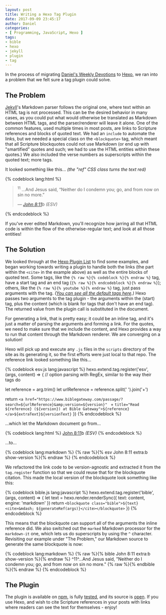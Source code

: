 ```yaml
---
layout: post
title: Writing a Hexo Tag Plugin
date: 2017-09-09 23:45:17
author: Daniel
categories:
- [ Programming, JavaScript, Hexo ]
tags:
- bible
- hexo
- jekyll
- plugin
- tag
---
```

In the process of migrating [Daniel's Weekly Devotions][dwd] to [Hexo][], we ran into a problem that we felt sure a tag plugin could solve.

## The Problem

[Jekyll][]'s Markdown parser follows the original one, where text within an HTML tag is not processed. This can be the desired behavior in many cases, as you could put what would otherwise be translated as Markdown between HTML tags, and the parser/renderer will leave it alone. One of the common features, used multiple times in most posts, are links to Scripture references and blocks of quoted text. We had an `include` to automate the links, but we needed a special class on the `<blockquote>` tag, which meant that all Scripture blockquotes could not use Markdown (or end up with "smartified" quotes and such; we had to use the HTML entities within these quotes.) We also included the verse numbers as superscripts within the quoted text; more tags.

It looked something like this... _(the "ref" CSS class turns the text red)_

{% codeblock lang:html %}
<blockquote class="bible">
  <p>
    <sup>11</sup> &hellip;And Jesus said, <span class="ref">&ldquo;Neither do I condemn you;
    go, and from now on sin no more.&rdquo;</span>
  </p>
  <cite>&mdash; <a href="https://www.biblegateway.com/passage/?search=John+8:11&amp;version=ESV"
    title="Read John 8:11 (ESV) at Bible Gateway">John 8:11</a>b <em>(ESV)</em></cite>
</blockquote>
{% endcodeblock %}

If you've ever edited Markdown, you'll recognize how jarring all that HTML code is within the flow of the otherwise-regular text; and look at all those entities!

## The Solution

We looked through at the [Hexo Plugin List][pl] to find some examples, and began working towards writing a plugin to handle both the links (the part within the `<cite>` in the example above) as well as the entire blocks of quoted text. Some tags, like the `{% raw %}{% codeblock %}{% endraw %}` tag, have a start tag and an end tag (`{% raw %}{% endcodeblock %}{% endraw %}`); others, like the `{% raw %}{% youtube %}{% endraw %}` tag, just pass arguments with the tag. _([You can see all the default tags here][tag].)_ Hexo passes two arguments to the tag plugin - the arguments within the (start) tag, plus the content (which is blank for tags that don't have an end tag). The returned value from the plugin call is substituted in the document.

For generating a link, that is pretty easy; it could be an inline tag, and it's just a matter of parsing the arguments and forming a link. For the quotes, we need to make sure that we include the content, and Hexo provides a way to run that content through the Markdown renderer. We are converging on a solution!

Hexo will pick up and execute any `.js` files in the `scripts` directory of the site as its generating it, so the first efforts were just local to that repo. The reference link looked something like this...

{% codeblock esv.js lang:javascript %}
hexo.extend.tag.register('esv', (args, content) => {
  // option parsing with RegEx, similar to the way their tags do

  let reference = arg.trim()
  let urlReference = reference.split(' ').join('+')

  return `<a href="https://www.biblegateway.com/passage/?search=${urlReference}&amp;version=${version}" `
    + `title="Read ${reference} (${version}) at Bible Gateway">${reference}</a>${extraText}${versionText}`
})
{% endcodeblock %}

...which let the Markdown document go from...

{% codeblock lang:html %}
<a href="https://www.biblegateway.com/passage/?search=John+8:11&amp;version=ESV"
  title="Read John 8:11 (ESV) at Bible Gateway">John 8:11</a>b <em>(ESV)</em>
{% endcodeblock %}

...to...

{% codeblock lang:markdown %}
{% raw %}{% esv John 8:11 extra:b show-version %}{% endraw %}
{% endcodeblock %}

We refactored the link code to be version-agnostic and extracted it from the `tag.register` function so that we could reuse that for the blockquote citation. This made the local version of the blockquote look something like this:

{% codeblock bible.js lang:javascript %}
hexo.extend.tag.register('bible', (args, content) => {
  let text = hexo.render.renderSync({ text: content, engine: 'markdown' })
  return `<blockquote class="bible">${text}<cite>&mdash; ${generateRef(args)}</cite></blockquote>`
})
{% endcodeblock %}

This means that the blockquote can support all of the arguments the inline reference did. We also switched out the `marked` Markdown processor for the `markdown-it` one, which lets us do superscripts by using the `^` character. Revisiting our example under "The Problem," our Markdown source to generate the same blockquote is now:

{% codeblock lang:markdown %}
{% raw %}{% bible John 8:11 extra:b show-version %}{% endraw %}
^11^...And Jesus said, <span class="ref">"Neither do I condemn you; go, and from
now on sin no more."</span>
{% raw %}{% endbible %}{% endraw %}
{% endcodeblock %}

## The Plugin

The plugin is available on [npm][], is fully [tested][], and its source is [open][]. If you use Hexo, and wish to cite Scripture references in your posts with links where readers can see the text for themselves - enjoy!


[dwd]: //devotions.summershome.org
[Hexo]: //hexo.io
[Jekyll]: //jekyllrb.com
[pl]: //hexo.io/plugins/
[tag]: //hexo.io/docs/tag-plugins.html
[npm]: //www.npmjs.com/package/hexo-tag-scripture
[tested]: //ci.appveyor.com/project/danieljsummers/hexo-tag-scripture
[open]: //github.com/danieljsummers/hexo-tag-scripture
